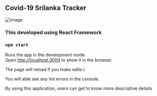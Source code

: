 ## Covid-19 Srilanka Tracker

![image](https://i.ibb.co/nrm03tD/screenshot-covidsl19-netlify-app-1601926180356.png)

### This developed using React Framework

### `npm start`

Runs the app in the development mode.\
Open [http://localhost:3000](http://localhost:3000) to show it in the browser.

The page will reload if you make edits.\

You will able see any lint errors in the console.

By using this application, users can get to know more descriptive details

